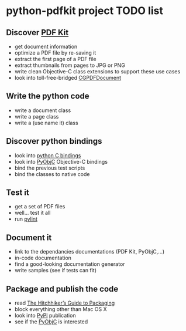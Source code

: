 python-pdfkit project TODO list
===============================


Discover [PDF Kit][]
--------------------

  * get document information
  * optimize a PDF file by re-saving it
  * extract the first page of a PDF file
  * extract thumbnails from pages to JPG or PNG
  * write clean Objective-C class extensions to support these use cases
  * look into toll-free-bridged [CGPDFDocument][]

[PDF Kit]: http://developer.apple.com/mac/library/documentation/GraphicsImaging/Reference/PDFKit_Ref/index.html
[CGPDFDocument]: http://developer.apple.com/mac/library/documentation/GraphicsImaging/Reference/CGPDFDocument/Reference/reference.html


Write the python code
---------------------

  * write a document class
  * write a page class
  * write a (use name it) class


Discover python bindings
------------------------

  * look into [python C bindings][]
  * look into [PyObjC][] Objective-C bindings
  * bind the previous test scripts
  * bind the classes to native code

[python C bindings]: http://docs.python.org/c-api
[PyObjC]: http://pyobjc.sourceforge.net


Test it
-------

  * get a set of PDF files
  * well... test it all
  * run [pylint][]

[pylint]: http://www.logilab.org/857


Document it
-----------

  * link to the dependancies documentations (PDF Kit, PyObjC,...)
  * in-code documentation
  * find a good-looking documentation generator
  * write samples (see if tests can fit)


Package and publish the code
----------------------------

  * read [The Hitchhiker’s Guide to Packaging][]
  * block everything other than Mac OS X
  * look into [PyPI][] publication
  * see if the [PyObjC][] is interested

[The Hitchhiker’s Guide to Packaging]: http://guide.python-distribute.org
[PyPI]: http://pypi.python.org
